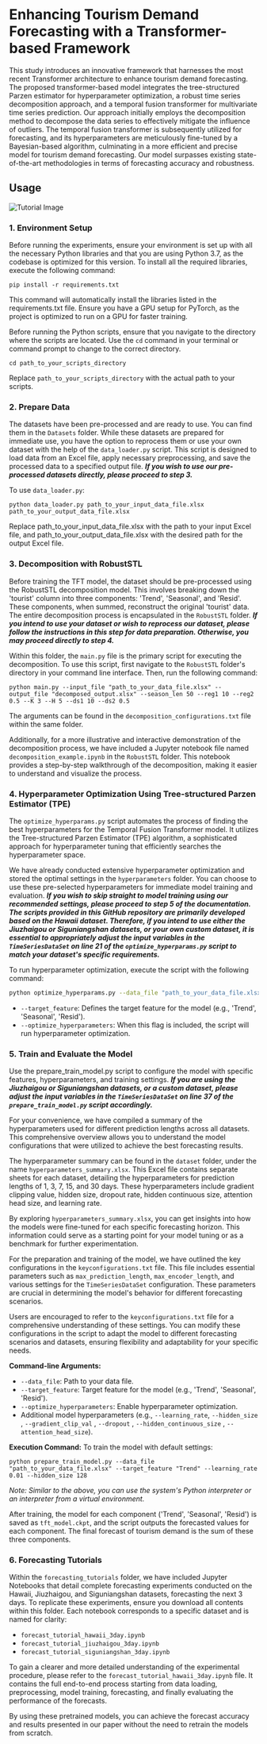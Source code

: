 # Enhancing Tourism Demand Forecasting with a Transformer-based Framework

This study introduces an innovative framework that harnesses the most recent Transformer architecture to enhance tourism demand forecasting. The proposed transformer-based model integrates the tree-structured Parzen estimator for hyperparameter optimization, a robust time series decomposition approach, and a temporal fusion transformer for multivariate time series prediction. Our approach initially employs the decomposition method to decompose the data series to effectively mitigate the influence of outliers. The temporal fusion transformer is subsequently utilized for forecasting, and its hyperparameters are meticulously fine-tuned by a Bayesian-based algorithm, culminating in a more efficient and precise model for tourism demand forecasting. Our model surpasses existing state-of-the-art methodologies in terms of forecasting accuracy and robustness.

## Usage
![Tutorial Image](https://github.com/CenterforBigData/TPE-RobustSTL-TFT/blob/main/Datasets/pic/Tutorial.png)
### 1. Environment Setup
Before running the experiments, ensure your environment is set up with all the necessary Python libraries and that you are using Python 3.7, as the codebase is optimized for this version. To install all the required libraries, execute the following command:

```
pip install -r requirements.txt
```

This command will automatically install the libraries listed in the requirements.txt file. Ensure you have a GPU setup for PyTorch, as the project is optimized to run on a GPU for faster training.

Before running the Python scripts, ensure that you navigate to the directory where the scripts are located. Use the `cd` command in your terminal or command prompt to change to the correct directory.
```
cd path_to_your_scripts_directory
```
Replace `path_to_your_scripts_directory` with the actual path to your scripts.

### 2. Prepare Data
The datasets have been pre-processed and are ready to use. You can find them in the `Datasets` folder. While these datasets are prepared for immediate use, you have the option to reprocess them or use your own dataset with the help of the `data_loader.py` script. This script is designed to load data from an Excel file, apply necessary preprocessing, and save the processed data to a specified output file. ***If you wish to use our pre-processed datasets directly, please proceed to step 3.***

To use `data_loader.py`:
```
python data_loader.py path_to_your_input_data_file.xlsx path_to_your_output_data_file.xlsx
```
Replace path_to_your_input_data_file.xlsx with the path to your input Excel file, and path_to_your_output_data_file.xlsx with the desired path for the output Excel file. 

### 3. Decomposition with RobustSTL
Before training the TFT model, the dataset should be pre-processed using the RobustSTL decomposition model. This involves breaking down the 'tourist' column into three components: 'Trend', 'Seasonal', and 'Resid'. These components, when summed, reconstruct the original 'tourist' data. The entire decomposition process is encapsulated in the `RobustSTL` folder. ***If you intend to use your dataset or wish to reprocess our dataset, please follow the instructions in this step for data preparation. Otherwise, you may proceed directly to step 4.***

Within this folder, the `main.py` file is the primary script for executing the decomposition. To use this script, first navigate to the `RobustSTL` folder's directory in your command line interface. Then, run the following command:
```
python main.py --input_file "path_to_your_data_file.xlsx" --output_file "decomposed_output.xlsx" --season_len 50 --reg1 10 --reg2 0.5 --K 3 --H 5 --ds1 10 --ds2 0.5
```
The arguments can be found in the `decomposition_configurations.txt` file within the same folder. 

Additionally, for a more illustrative and interactive demonstration of the decomposition process, we have included a Jupyter notebook file named `decomposition_example.ipynb` in the `RobustSTL` folder. This notebook provides a step-by-step walkthrough of the decomposition, making it easier to understand and visualize the process.

### 4. Hyperparameter Optimization Using Tree-structured Parzen Estimator (TPE)
The `optimize_hyperparams.py` script automates the process of finding the best hyperparameters for the Temporal Fusion Transformer model. It utilizes the Tree-structured Parzen Estimator (TPE) algorithm, a sophisticated approach for hyperparameter tuning that efficiently searches the hyperparameter space.

We have already conducted extensive hyperparameter optimization and stored the optimal settings in the `hyperparameters` folder. You can choose to use these pre-selected hyperparameters for immediate model training and evaluation. ***If you wish to skip straight to model training using our recommended settings, please proceed to step 5 of the documentation. The scripts provided in this GitHub repository are primarily developed based on the Hawaii dataset. Therefore, if you intend to use either the Jiuzhaigou or Siguniangshan datasets, or your own custom dataset, it is essential to appropriately adjust the input variables in the `TimeSeriesDataSet` on line 21 of the `optimize_hyperparams.py` script to match your dataset's specific requirements.***

To run hyperparameter optimization, execute the script with the following command:

```bash
python optimize_hyperparams.py --data_file "path_to_your_data_file.xlsx" --target_feature "Trend" --optimize_hyperparameters
```
- `--target_feature`: Defines the target feature for the model (e.g., 'Trend', 'Seasonal', 'Resid').
- `--optimize_hyperparameters`: When this flag is included, the script will run hyperparameter optimization.
  
### 5. Train and Evaluate the Model
Use the prepare_train_model.py script to configure the model with specific features, hyperparameters, and training settings. ***If you are using the Jiuzhaigou or Siguniangshan datasets, or a custom dataset, please adjust the input variables in the `TimeSeriesDataSet` on line 37 of the `prepare_train_model.py` script accordingly.***

For your convenience, we have compiled a summary of the hyperparameters used for different prediction lengths across all datasets. This comprehensive overview allows you to understand the model configurations that were utilized to achieve the best forecasting results.

The hyperparameter summary can be found in the `dataset` folder, under the name `hyperparameters_summary.xlsx`. This Excel file contains separate sheets for each dataset, detailing the hyperparameters for prediction lengths of 1, 3, 7, 15, and 30 days. These hyperparameters include gradient clipping value, hidden size, dropout rate, hidden continuous size, attention head size, and learning rate.

By exploring `hyperparameters_summary.xlsx`, you can get insights into how the models were fine-tuned for each specific forecasting horizon. This information could serve as a starting point for your model tuning or as a benchmark for further experimentation.

For the preparation and training of the model, we have outlined the key configurations in the `keyconfigurations.txt` file. This file includes essential parameters such as `max_prediction_length`, `max_encoder_length`, and various settings for the `TimeSeriesDataSet` configuration. These parameters are crucial in determining the model's behavior for different forecasting scenarios.

Users are encouraged to refer to the `keyconfigurations.txt` file for a comprehensive understanding of these settings. You can modify these configurations in the script to adapt the model to different forecasting scenarios and datasets, ensuring flexibility and adaptability for your specific needs.

**Command-line Arguments:**
- `--data_file`: Path to your data file.
- `--target_feature`: Target feature for the model (e.g., 'Trend', 'Seasonal', 'Resid').
- `--optimize_hyperparameters`: Enable hyperparameter optimization.
- Additional model hyperparameters (e.g., `--learning_rate`, `--hidden_size` , `--gradient_clip_val` , `--dropout` , `--hidden_continuous_size` , `--attention_head_size`).

**Execution Command:**
To train the model with default settings:
```
python prepare_train_model.py --data_file "path_to_your_data_file.xlsx" --target_feature "Trend" --learning_rate 0.01 --hidden_size 128
```
*Note: Similar to the above, you can use the system's Python interpreter or an interpreter from a virtual environment.*

After training, the model for each component ('Trend', 'Seasonal', 'Resid') is saved as `tft_model.ckpt`, and the script outputs the forecasted values for each component. The final forecast of tourism demand is the sum of these three components.

### 6. Forecasting Tutorials

Within the `forecasting_tutorials` folder, we have included Jupyter Notebooks that detail complete forecasting experiments conducted on the Hawaii, Jiuzhaigou, and Siguniangshan datasets, forecasting the next 3 days. To replicate these experiments, ensure you download all contents within this folder. Each notebook corresponds to a specific dataset and is named for clarity:

- `forecast_tutorial_hawaii_3day.ipynb`
- `forecast_tutorial_jiuzhaigou_3day.ipynb`
- `forecast_tutorial_siguniangshan_3day.ipynb`

To gain a clearer and more detailed understanding of the experimental procedure, please refer to the `forecast_tutorial_hawaii_3day.ipynb` file. It contains the full end-to-end process starting from data loading, preprocessing, model training, forecasting, and finally evaluating the performance of the forecasts.

By using these pretrained models, you can achieve the forecast accuracy and results presented in our paper without the need to retrain the models from scratch.
